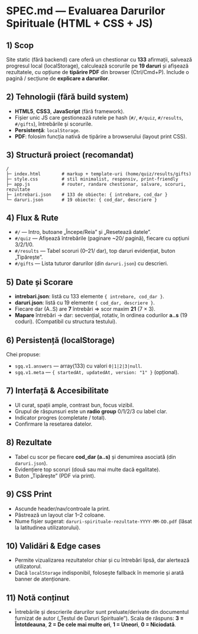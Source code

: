 # SPEC.md — Evaluarea Darurilor Spirituale (HTML + CSS + JS)

## 1) Scop

Site static (fără backend) care oferă un chestionar cu **133** afirmații, salvează progresul local (localStorage), calculează scorurile pe **19 daruri** și afișează rezultatele, cu opțiune de **tipărire PDF** din browser (Ctrl/Cmd+P). Include o pagină / secțiune de **explicare a darurilor**.

## 2) Tehnologii (fără build system)

- **HTML5**, **CSS3**, **JavaScript** (fără framework).
- Fișier unic JS care gestionează rutele pe hash (`#/`, `#/quiz`, `#/results`, `#/gifts`), întrebările și scorurile.
- **Persistență**: `localStorage`.
- **PDF**: folosim funcția nativă de tipărire a browserului (layout print CSS).

## 3) Structură proiect (recomandat)

```
/
├─ index.html        # markup + template-uri (home/quiz/results/gifts)
├─ style.css         # stil minimalist, responsiv, print-friendly
├─ app.js            # router, randare chestionar, salvare, scoruri, rezultate
├─ intrebari.json    # 133 de obiecte: { intrebare, cod_dar }
└─ daruri.json       # 19 obiecte: { cod_dar, descriere }
```

## 4) Flux & Rute

- `#/` — Intro, butoane „Începe/Reia” și „Resetează datele”.
- `#/quiz` — Afișează întrebările (paginare ~20/ pagină), fiecare cu opțiuni 3/2/1/0.
- `#/results` — Tabel scoruri (0–21/ dar), top daruri evidențiat, buton „Tipărește”.
- `#/gifts` — Lista tuturor darurilor (din `daruri.json`) cu descrieri.

## 5) Date și Scorare

- **intrebari.json**: listă cu 133 elemente `{ intrebare, cod_dar }`.
- **daruri.json**: listă cu 19 elemente `{ cod_dar, descriere }`.
- Fiecare dar (A..S) are **7** întrebări ⇒ scor maxim **21** (7 × 3).
- **Mapare** întrebări → dar: secvențial, rotativ, în ordinea codurilor **a..s** (19 coduri). (Compatibil cu structura testului).

## 6) Persistență (localStorage)

Chei propuse:

- `sgq.v1.answers` — array(133) cu valori `0|1|2|3|null`.
- `sgq.v1.meta` — `{ startedAt, updatedAt, version: "1" }` (opțional).

## 7) Interfață & Accesibilitate

- UI curat, spații ample, contrast bun, focus vizibil.
- Grupul de răspunsuri este un **radio group** 0/1/2/3 cu label clar.
- Indicator progres (completate / total).
- Confirmare la resetarea datelor.

## 8) Rezultate

- Tabel cu scor pe fiecare **cod_dar (a..s)** și denumirea asociată (din `daruri.json`).
- Evidențiere top scoruri (două sau mai multe dacă egalitate).
- Buton „Tipărește” (PDF via print).

## 9) CSS Print

- Ascunde header/nav/controale la print.
- Păstrează un layout clar 1–2 coloane.
- Nume fișier sugerat: `daruri-spirituale-rezultate-YYYY-MM-DD.pdf` (lăsat la latitudinea utilizatorului).

## 10) Validări & Edge cases

- Permite vizualizarea rezultatelor chiar și cu întrebări lipsă, dar alertează utilizatorul.
- Dacă `localStorage` indisponibil, folosește fallback în memorie și arată banner de atenționare.

## 11) Notă conținut

- Întrebările și descrierile darurilor sunt preluate/derivate din documentul furnizat de autor („Testul de Daruri Spirituale”). Scala de răspuns: **3 = Întotdeauna**, **2 = De cele mai multe ori**, **1 = Uneori**, **0 = Niciodată**.
